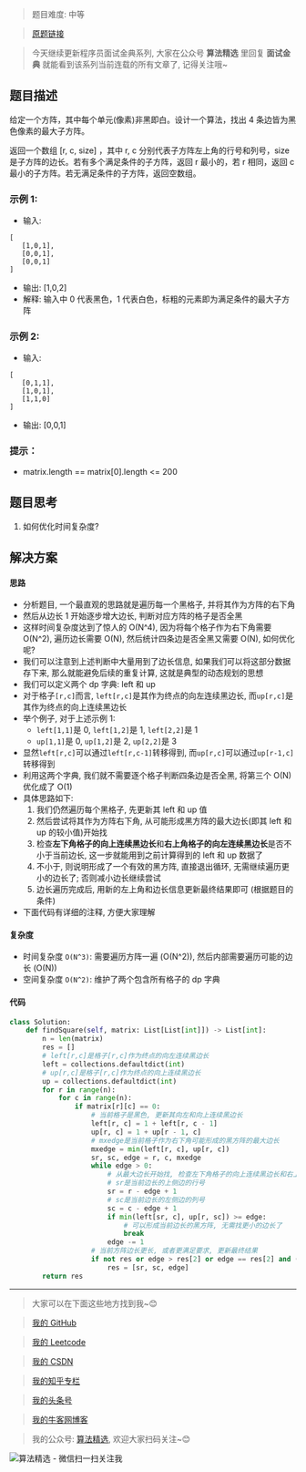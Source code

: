 > 题目难度: 中等

> [原题链接](https://leetcode.cn/problems/max-black-square-lcci/)

> 今天继续更新程序员面试金典系列, 大家在公众号 **算法精选** 里回复 **面试金典** 就能看到该系列当前连载的所有文章了, 记得关注哦~

## 题目描述

给定一个方阵，其中每个单元(像素)非黑即白。设计一个算法，找出 4 条边皆为黑色像素的最大子方阵。

返回一个数组 [r, c, size] ，其中 r, c 分别代表子方阵左上角的行号和列号，size 是子方阵的边长。若有多个满足条件的子方阵，返回 r 最小的，若 r 相同，返回 c 最小的子方阵。若无满足条件的子方阵，返回空数组。

### 示例 1:

- 输入:

```
[
   [1,0,1],
   [0,0,1],
   [0,0,1]
]
```

- 输出: [1,0,2]
- 解释: 输入中 0 代表黑色，1 代表白色，标粗的元素即为满足条件的最大子方阵

### 示例 2:

- 输入:

```
[
   [0,1,1],
   [1,0,1],
   [1,1,0]
]
```

- 输出: [0,0,1]

### 提示：

- matrix.length == matrix[0].length <= 200

## 题目思考

1. 如何优化时间复杂度?

## 解决方案

#### 思路

- 分析题目, 一个最直观的思路就是遍历每一个黑格子, 并将其作为方阵的右下角
- 然后从边长 1 开始逐步增大边长, 判断对应方阵的格子是否全黑
- 这样时间复杂度达到了惊人的 O(N^4), 因为将每个格子作为右下角需要 O(N^2), 遍历边长需要 O(N), 然后统计四条边是否全黑又需要 O(N), 如何优化呢?
- 我们可以注意到上述判断中大量用到了边长信息, 如果我们可以将这部分数据存下来, 那么就能避免后续的重复计算, 这就是典型的动态规划的思想
- 我们可以定义两个 dp 字典: left 和 up
- 对于格子`[r,c]`而言, `left[r,c]`是其作为终点的向左连续黑边长, 而`up[r,c]`是其作为终点的向上连续黑边长
- 举个例子, 对于上述示例 1:
  - `left[1,1]`是 0, `left[1,2]`是 1, `left[2,2]`是 1
  - `up[1,1]`是 0, `up[1,2]`是 2, `up[2,2]`是 3
- 显然`left[r,c]`可以通过`left[r,c-1]`转移得到, 而`up[r,c]`可以通过`up[r-1,c]`转移得到
- 利用这两个字典, 我们就不需要逐个格子判断四条边是否全黑, 将第三个 O(N) 优化成了 O(1)
- 具体思路如下:
  1. 我们仍然遍历每个黑格子, 先更新其 left 和 up 值
  2. 然后尝试将其作为方阵右下角, 从可能形成黑方阵的最大边长(即其 left 和 up 的较小值)开始找
  3. 检查**左下角格子的向上连续黑边长**和**右上角格子的向左连续黑边长**是否不小于当前边长, 这一步就能用到之前计算得到的 left 和 up 数据了
  4. 不小于, 则说明形成了一个有效的黑方阵, 直接退出循环, 无需继续遍历更小的边长了; 否则减小边长继续尝试
  5. 边长遍历完成后, 用新的左上角和边长信息更新最终结果即可 (根据题目的条件)
- 下面代码有详细的注释, 方便大家理解

#### 复杂度

- 时间复杂度 `O(N^3)`: 需要遍历方阵一遍 (O(N^2)), 然后内部需要遍历可能的边长 (O(N))
- 空间复杂度 `O(N^2)`: 维护了两个包含所有格子的 dp 字典

#### 代码

```python
class Solution:
    def findSquare(self, matrix: List[List[int]]) -> List[int]:
        n = len(matrix)
        res = []
        # left[r,c]是格子[r,c]作为终点的向左连续黑边长
        left = collections.defaultdict(int)
        # up[r,c]是格子[r,c]作为终点的向上连续黑边长
        up = collections.defaultdict(int)
        for r in range(n):
            for c in range(n):
                if matrix[r][c] == 0:
                    # 当前格子是黑色, 更新其向左和向上连续黑边长
                    left[r, c] = 1 + left[r, c - 1]
                    up[r, c] = 1 + up[r - 1, c]
                    # mxedge是当前格子作为右下角可能形成的黑方阵的最大边长
                    mxedge = min(left[r, c], up[r, c])
                    sr, sc, edge = r, c, mxedge
                    while edge > 0:
                        # 从最大边长开始找, 检查左下角格子的向上连续黑边长和右上角格子的向左连续黑边长是否不小于当前边长
                        # sr是当前边长的上侧边的行号
                        sr = r - edge + 1
                        # sc是当前边长的左侧边的列号
                        sc = c - edge + 1
                        if min(left[sr, c], up[r, sc]) >= edge:
                            # 可以形成当前边长的黑方阵, 无需找更小的边长了
                            break
                        edge -= 1
                    # 当前方阵边长更长, 或者更满足要求, 更新最终结果
                    if not res or edge > res[2] or edge == res[2] and ([sr, sc] < res[:2]):
                        res = [sr, sc, edge]
        return res
```

---

> 大家可以在下面这些地方找到我~😊

> [我的 GitHub](https://github.com/zjulyx)

> [我的 Leetcode](https://leetcode-cn.com/u/suibianfahui/)

> [我的 CSDN](https://me.csdn.net/zjulyx1993)

> [我的知乎专栏](https://zhuanlan.zhihu.com/c_1242508721932464128)

> [我的头条号](https://www.toutiao.com/c/user/1090304683804520/#mid=1671643017345028)

> [我的牛客网博客](https://blog.nowcoder.net/zjulyx)

> 我的公众号: [算法精选](https://mp.weixin.qq.com/s?__biz=MzA5MDk1MjI5MA==&mid=2247484158&idx=1&sn=90176bac32cf7af40e4074c721fd8a95&chksm=900285f3a7750ce5a068c9c9773781461819633f2fd60533732637ec9520c908371ebc218d49&scene=178&cur_album_id=1386231241346859009#rd), 欢迎大家扫码关注~😊

![算法精选 - 微信扫一扫关注我](https://pic1.zhimg.com/80/v2-7c988a7b35886df51596ef23616764ac_1440w.jpg)
